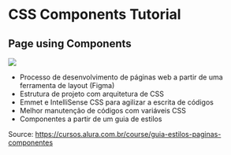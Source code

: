 
# CSS Components Tutorial

## Page using Components

![](https://github.com/haradwaith03/FrontEndTutorials/blob/main/casaVerde/casaVerde.gif)

* Processo de desenvolvimento de páginas web a partir de uma ferramenta de layout (Figma)
* Estrutura de projeto com arquitetura de CSS
* Emmet e IntelliSense CSS para agilizar a escrita de códigos
* Melhor manutenção de códigos com variáveis CSS
* Componentes a partir de um guia de estilos



Source: https://cursos.alura.com.br/course/guia-estilos-paginas-componentes
